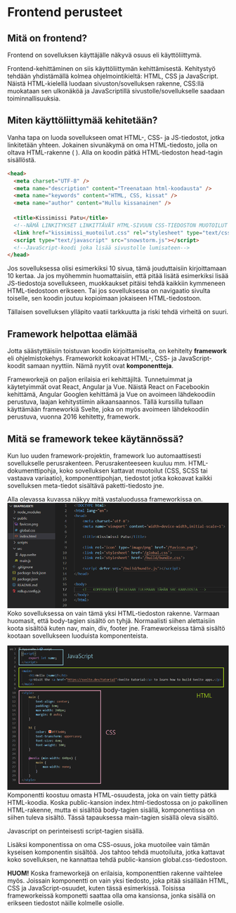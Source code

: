 # Frontend perusteet

## Mitä on frontend?

Frontend on sovelluksen käyttäjälle näkyvä osuus eli käyttöliittymä.

Frontend-kehittäminen on siis käyttöliittymän kehittämisestä. Kehitystyö tehdään yhdistämällä kolmea ohjelmointikieltä: HTML, CSS ja JavaScript. Näistä HTML-kielellä luodaan sivuston/sovelluksen rakenne, CSS:llä muokataan sen ulkonäköä ja JavaScriptillä sivustolle/sovellukselle saadaan toiminnallisuuksia.

## Miten käyttöliittymää kehitetään?

Vanha tapa on luoda sovellukseen omat HTML-, CSS- ja JS-tiedostot, jotka linkitetään yhteen. Jokainen sivunäkymä on oma HTML-tiedosto, jolla on oltava HTML-rakenne (<!DOCTYPE html> <html> <head> <body>). Alla on koodin pätkä HTML-tiedoston head-tagin sisällöstä.

```html
<head>
  <meta charset="UTF-8" />
  <meta name="description" content="Treenataan html-koodausta" />
  <meta name="keywords" content="HTML, CSS, kissat" />
  <meta name="author" content="Hullu kissanainen" />

  <title>Kissimissi Patu</title>
  <!--NÄMÄ LINKITYKSET LINKITTÄVÄT HTML-SIVUUN CSS-TIEDOSTON MUOTOILUT JA JAVASCRIPTIN TOIMINNALLISUUDET -->
  <link href="kissimissi_muotoilut.css" rel="stylesheet" type="text/css" />
  <script type="text/javascript" src="snowstorm.js"></script>
  <!--JavaScript-koodi joka lisää sivustolle lumisateen-->
</head>
```

Jos sovelluksessa olisi esimerkiksi 10 sivua, tämä jouduttaisiin kirjoittamaan 10 kertaa. Ja jos myöhemmin huomattaisiin, että pitää lisätä esimerkiksi lisää JS-tiedostoja sovellukseen, muokkaukset pitäisi tehdä kaikkiin kymmeneen HTML-tiedostoon erikseen. Tai jos sovelluksessa on navigaatio sivulta toiselle, sen koodin joutuu kopioimaan jokaiseen HTML-tiedostoon.

Tällaisen sovelluksen ylläpito vaatii tarkkuutta ja riski tehdä virheitä on suuri.

## Framework helpottaa elämää

Jotta säästyttäisiin toistuvan koodin kirjoittamiselta, on kehitelty **framework** eli ohjelmistokehys. Frameworkit kokoavat HTML-, CSS- ja JavaScript-koodit samaan nyyttiin. Nämä nyytit ovat **komponentteja**.

Frameworkejä on paljon erilaisia eri kehittäjiltä. Tunnetuimmat ja käytetyimmät ovat React, Angular ja Vue. Näistä React on Facebookin kehittämä, Angular Googlen kehittämä ja Vue on avoimeen lähdekoodiin perustuva, laajan kehitystiimin aikaansaannos. Tällä kurssilla tullaan käyttämään frameworkiä Svelte, joka on myös avoimeen lähdekoodiin perustuva, vuonna 2016 kehitetty, framework.

## Mitä se framework tekee käytännössä?

Kun luo uuden framework-projektin, framework luo automaattisesti sovellukselle perusrakenteen. Perusrakenteeseen kuuluu mm. HTML-dokumenttipohja, koko sovelluksen kattavat muotoilut (CSS, SCSS tai vastaava variaatio), komponenttipohjan, tiedostot jotka kokoavat kaikki sovelluksen meta-tiedot sisältävä paketti-tiedosto jne.

Alla olevassa kuvassa näkyy mitä vastaluodussa frameworkissa on.
<img src="./Kuvat/Perusteet/framework_rakenne.PNG">
Koko sovelluksessa on vain tämä yksi HTML-tiedoston rakenne. Varmaan huomasit, että body-tagien sisältö on tyhjä. Normaalisti siihen alettaisiin koota sisältöä kuten nav, main, div, footer jne. Frameworkeissa tämä sisältö kootaan sovellukseen luoduista komponenteista.

<img src="./Kuvat/Perusteet/komponentti.PNG">
Komponentti koostuu omasta HTML-osuudesta, joka on vain tietty pätkä HTML-koodia. Koska public-kansion index.html-tiedostossa on jo pakollinen HTML-rakenne, mutta ei sisältöä body-tagien sisällä, komponentissa on siihen tuleva sisältö. Tässä tapauksessa main-tagien sisällä oleva sisältö.

Javascript on perinteisesti script-tagien sisällä.

Lisäksi komponentissa on oma CSS-osuus, joka muotoilee vain tämän kyseisen komponentin sisältöä. Jos tahtoo tehdä muotoiluita, jotka kattavat koko sovelluksen, ne kannattaa tehdä public-kansion global.css-tiedostoon.

**HUOM!** Koska frameworkejä on erilaisia, komponenttien rakenne vaihtelee myös. Joissain komponentti on vain yksi tiedosto, joka pitää sisällään HTML, CSS ja JavaScript-osuudet, kuten tässä esimerkissä. Toisissa frameworkeissä komponetti saattaa olla oma kansionsa, jonka sisällä on erikseen tiedostot näille kolmelle osiolle.
